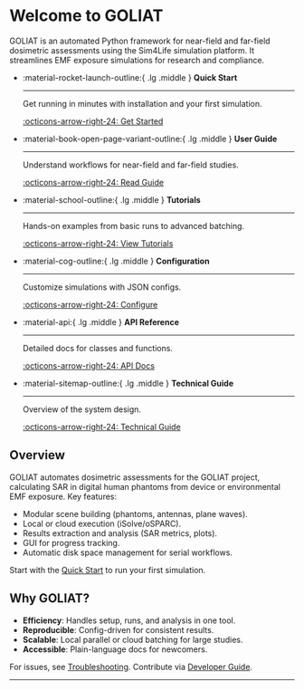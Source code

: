 # Welcome to GOLIAT

GOLIAT is an automated Python framework for near-field and far-field dosimetric assessments using the Sim4Life simulation platform. It streamlines EMF exposure simulations for research and compliance.

<div class="grid cards" markdown>

-   :material-rocket-launch-outline:{ .lg .middle } **Quick Start**

    ---

    Get running in minutes with installation and your first simulation.

    [:octicons-arrow-right-24: Get Started](quick_start.md)

-   :material-book-open-page-variant-outline:{ .lg .middle } **User Guide**

    ---

    Understand workflows for near-field and far-field studies.

    [:octicons-arrow-right-24: Read Guide](user_guide.md)

-   :material-school-outline:{ .lg .middle } **Tutorials**

    ---

    Hands-on examples from basic runs to advanced batching.

    [:octicons-arrow-right-24: View Tutorials](tutorials/basic.md)

-   :material-cog-outline:{ .lg .middle } **Configuration**

    ---

    Customize simulations with JSON configs.

    [:octicons-arrow-right-24: Configure](configuration.md)

-   :material-api:{ .lg .middle } **API Reference**

    ---

    Detailed docs for classes and functions.

    [:octicons-arrow-right-24: API Docs](api_reference.md)

-   :material-sitemap-outline:{ .lg .middle } **Technical Guide**

    ---

    Overview of the system design.

    [:octicons-arrow-right-24: Technical Guide](technical_guide.md)

</div>

## Overview

GOLIAT automates dosimetric assessments for the GOLIAT project, calculating SAR in digital human phantoms from device or environmental EMF exposure. Key features:

- Modular scene building (phantoms, antennas, plane waves).
- Local or cloud execution (iSolve/oSPARC).
- Results extraction and analysis (SAR metrics, plots).
- GUI for progress tracking.
- Automatic disk space management for serial workflows.

Start with the [Quick Start](quick_start.md) to run your first simulation.

## Why GOLIAT?

- **Efficiency**: Handles setup, runs, and analysis in one tool.
- **Reproducible**: Config-driven for consistent results.
- **Scalable**: Local parallel or cloud batching for large studies.
- **Accessible**: Plain-language docs for newcomers.

For issues, see [Troubleshooting](troubleshooting.md). Contribute via [Developer Guide](developer_guide.md).

---